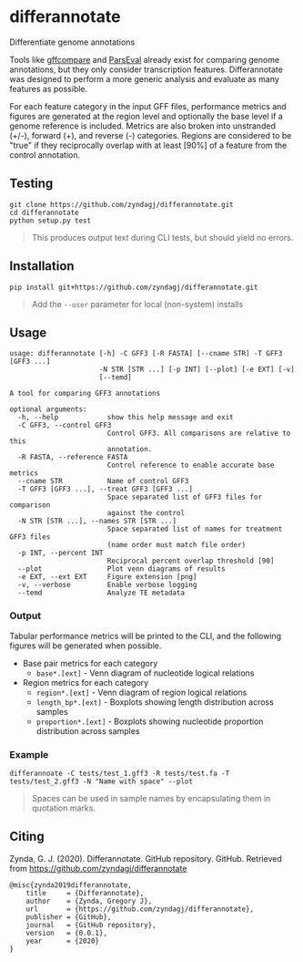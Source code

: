 # differannotate
Differentiate genome annotations

Tools like [gffcompare](https://ccb.jhu.edu/software/stringtie/gffcompare.shtml) and [ParsEval](https://aegean.readthedocs.io/en/v0.16.0/parseval.html) already exist for comparing genome annotations, but they only consider transcription features.
Differannotate was designed to perform a more generic analysis and evaluate as many features as possible.

For each feature category in the input GFF files, performance metrics and figures are generated at the region level and optionally the base level if a genome reference is included.
Metrics are also broken into unstranded (+/-), forward (+), and reverse (-) categories.
Regions are considered to be "true" if they reciprocally overlap with at least [90%] of a feature from the control annotation.

## Testing

```
git clone https://github.com/zyndagj/differannotate.git
cd differannotate
python setup.py test
```

> This produces output text during CLI tests, but should yield no errors.

## Installation

```
pip install git+https://github.com/zyndagj/differannotate.git
```

> Add the `--user` parameter for local (non-system) installs

## Usage

```
usage: differannotate [-h] -C GFF3 [-R FASTA] [--cname STR] -T GFF3 [GFF3 ...]
                      -N STR [STR ...] [-p INT] [--plot] [-e EXT] [-v]
                      [--temd]

A tool for comparing GFF3 annotations

optional arguments:
  -h, --help            show this help message and exit
  -C GFF3, --control GFF3
                        Control GFF3. All comparisons are relative to this
                        annotation.
  -R FASTA, --reference FASTA
                        Control reference to enable accurate base metrics
  --cname STR           Name of control GFF3
  -T GFF3 [GFF3 ...], --treat GFF3 [GFF3 ...]
                        Space separated list of GFF3 files for comparison
                        against the control
  -N STR [STR ...], --names STR [STR ...]
                        Space separated list of names for treatment GFF3 files
                        (name order must match file order)
  -p INT, --percent INT
                        Reciprocal percent overlap threshold [90]
  --plot                Plot venn diagrams of results
  -e EXT, --ext EXT     Figure extension [png]
  -v, --verbose         Enable verbose logging
  --temd                Analyze TE metadata
```

### Output

Tabular performance metrics will be printed to the CLI, and the following figures will be generated when possible.

- Base pair metrics for each category
  - `base*.[ext]` - Venn diagram of nucleotide logical relations
- Region metrics for each category
  - `region*.[ext]` - Venn diagram of region logical relations
  - `length_bp*.[ext]` - Boxplots showing length distribution across samples
  - `proportion*.[ext]` - Boxplots showing nucleotide proportion distribution across samples

### Example

```
differannoate -C tests/test_1.gff3 -R tests/test.fa -T tests/test_2.gff3 -N "Name with space" --plot
```

> Spaces can be used in sample names by encapsulating them in quotation marks.

## Citing
Zynda, G. J. (2020). Differannotate. GitHub repository. GitHub. Retrieved from https://github.com/zyndagj/differannotate

```
@misc{zynda2019differannotate,
    title     = {Differannotate},
    author    = {Zynda, Gregory J},
    url       = {https://github.com/zyndagj/differannotate},
    publisher = {GitHub},
    journal   = {GitHub repository},
    version   = {0.0.1},
    year      = {2020}
}
```
